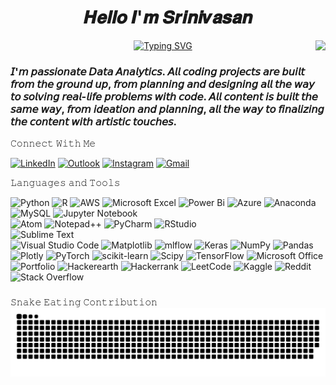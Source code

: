 <p align="center"><h1 align="center">𝑯𝒆𝒍𝒍𝒐 𝑰'𝒎 𝑺𝒓𝒊𝒏𝒊𝒗𝒂𝒔𝒂𝒏 </h1>                  
<img align="right" src="https://visitor-badge.laobi.icu/badge?page_id=SEENU778.SEENU778" />
</a></p>



<p align="center">
  <!-- Typing SVG by SEENU778- https://github.com/SEENU778/readme-typing-svg -->
<a href="https://github.com/SEENU778/readme-typing-svg">
<a href="https://git.io/typing-svg"><img src="https://readme-typing-svg.demolab.com?font=EXO+2&size=23&duration=4000&pause=1000&color=808080&center=true&vCenter=true&random=false&width=480&lines=Data+Analytics;PYTHON%2C+SQL%2C+PBI%2C+EXCEL%2C+ML;Read+Often" alt="Typing SVG" /></a></p><h3 align="left"> 
</a>
𝘐'𝘮 𝘱𝘢𝘴𝘴𝘪𝘰𝘯𝘢𝘵𝘦 𝘋𝘢𝘵𝘢 𝘈𝘯𝘢𝘭𝘺𝘵𝘪𝘤𝘴. 𝘈𝘭𝘭 𝘤𝘰𝘥𝘪𝘯𝘨 𝘱𝘳𝘰𝘫𝘦𝘤𝘵𝘴 𝘢𝘳𝘦 𝘣𝘶𝘪𝘭𝘵 𝘧𝘳𝘰𝘮 𝘵𝘩𝘦 𝘨𝘳𝘰𝘶𝘯𝘥 𝘶𝘱, 𝘧𝘳𝘰𝘮 𝘱𝘭𝘢𝘯𝘯𝘪𝘯𝘨 𝘢𝘯𝘥 𝘥𝘦𝘴𝘪𝘨𝘯𝘪𝘯𝘨 𝘢𝘭𝘭 𝘵𝘩𝘦 𝘸𝘢𝘺 𝘵𝘰 𝘴𝘰𝘭𝘷𝘪𝘯𝘨 𝘳𝘦𝘢𝘭-𝘭𝘪𝘧𝘦 𝘱𝘳𝘰𝘣𝘭𝘦𝘮𝘴 𝘸𝘪𝘵𝘩 𝘤𝘰𝘥𝘦. 𝘈𝘭𝘭 𝘤𝘰𝘯𝘵𝘦𝘯𝘵 𝘪𝘴 𝘣𝘶𝘪𝘭𝘵 𝘵𝘩𝘦 𝘴𝘢𝘮𝘦 𝘸𝘢𝘺, 𝘧𝘳𝘰𝘮 𝘪𝘥𝘦𝘢𝘵𝘪𝘰𝘯 𝘢𝘯𝘥 𝘱𝘭𝘢𝘯𝘯𝘪𝘯𝘨, 𝘢𝘭𝘭 𝘵𝘩𝘦 𝘸𝘢𝘺 𝘵𝘰 𝘧𝘪𝘯𝘢𝘭𝘪𝘻𝘪𝘯𝘨 𝘵𝘩𝘦 𝘤𝘰𝘯𝘵𝘦𝘯𝘵 𝘸𝘪𝘵𝘩 𝘢𝘳𝘵𝘪𝘴𝘵𝘪𝘤 𝘵𝘰𝘶𝘤𝘩𝘦𝘴. </h3>

𝙲𝚘𝚗𝚗𝚎𝚌𝚝 𝚆𝚒𝚝𝚑 𝙼𝚎

[![LinkedIn](https://img.shields.io/badge/LinkedIn-%230077B5.svg?logo=linkedin&logoColor=white)](https://linkedin.com/in/-srini-vasan-d)
[![Outlook](https://img.shields.io/badge/Microsoft_Outlook-0078D4??style=plastic&logo-appveyorstyle=for-the-badge&logo=microsoft-outlook&logoColor=white)](mailto:seenu1122@outlook.com)
[![Instagram](https://img.shields.io/badge/Instagram-%23E4405F.svg?logo=Instagram&logoColor=white)](https://instagram.com/srini_778) 
[![Gmail](https://img.shields.io/badge/Gmail-D14836??style=plastic&logo-appveyorstyle=for-the-badge&logo=gmail&logoColor=white)](mailto:seenu2222696@gmail.com)


𝙻𝚊𝚗𝚐𝚞𝚊𝚐𝚎𝚜 𝚊𝚗𝚍 𝚃𝚘𝚘𝚕𝚜

![Python](https://img.shields.io/badge/python-3670A0?style=for-the-badge&logo=python&logoColor=ffdd54) 
![R](https://img.shields.io/badge/r-%23276DC3.svg?style=for-the-badge&logo=r&logoColor=white) 
![AWS](https://img.shields.io/badge/AWS-%23FF9900.svg?style=for-the-badge&logo=amazon-aws&logoColor=white) 
![Microsoft Excel](https://img.shields.io/badge/Microsoft_Excel-217346?style=for-the-badge&logo=microsoft-excel&logoColor=white) 
![Power Bi](https://img.shields.io/badge/power_bi-F2C811?style=for-the-badge&logo=powerbi&logoColor=black) 
![Azure](https://img.shields.io/badge/azure-%230072C6.svg?style=for-the-badge&logo=microsoftazure&logoColor=white) 
![Anaconda](https://img.shields.io/badge/Anaconda-%2344A833.svg?style=for-the-badge&logo=anaconda&logoColor=white) 
![MySQL](https://img.shields.io/badge/mysql-%2300000f.svg?style=for-the-badge&logo=mysql&logoColor=white) 
![Jupyter Notebook](https://img.shields.io/badge/jupyter-%23FA0F00.svg?style=for-the-badge&logo=jupyter&logoColor=white)	
![Atom](https://img.shields.io/badge/Atom-%2366595C.svg?style=for-the-badge&logo=atom&logoColor=white) 
![Notepad++](https://img.shields.io/badge/Notepad++-90E59A.svg?style=for-the-badge&logo=notepad%2b%2b&logoColor=black) 
![PyCharm](https://img.shields.io/badge/pycharm-143?style=for-the-badge&logo=pycharm&logoColor=black&color=black&labelColor=green) 
![RStudio](https://img.shields.io/badge/RStudio-4285F4?style=for-the-badge&logo=rstudio&logoColor=white)	
![Sublime Text](https://img.shields.io/badge/sublime_text-%23575757.svg?style=for-the-badge&logo=sublime-text&logoColor=important)	
![Visual Studio Code](https://img.shields.io/badge/Visual%20Studio%20Code-0078d7.svg?style=for-the-badge&logo=visual-studio-code&logoColor=white) 
![Matplotlib](https://img.shields.io/badge/Matplotlib-%23ffffff.svg?style=for-the-badge&logo=Matplotlib&logoColor=black) 
![mlflow](https://img.shields.io/badge/mlflow-%23d9ead3.svg?style=for-the-badge&logo=numpy&logoColor=blue) 
![Keras](https://img.shields.io/badge/Keras-%23D00000.svg?style=for-the-badge&logo=Keras&logoColor=white) 
![NumPy](https://img.shields.io/badge/numpy-%23013243.svg?style=for-the-badge&logo=numpy&logoColor=white) 
![Pandas](https://img.shields.io/badge/pandas-%23150458.svg?style=for-the-badge&logo=pandas&logoColor=white) 
![Plotly](https://img.shields.io/badge/Plotly-%233F4F75.svg?style=for-the-badge&logo=plotly&logoColor=white) 
![PyTorch](https://img.shields.io/badge/PyTorch-%23EE4C2C.svg?style=for-the-badge&logo=PyTorch&logoColor=white) 
![scikit-learn](https://img.shields.io/badge/scikit--learn-%23F7931E.svg?style=for-the-badge&logo=scikit-learn&logoColor=white) 
![Scipy](https://img.shields.io/badge/SciPy-%230C55A5.svg?style=for-the-badge&logo=scipy&logoColor=%white) 
![TensorFlow](https://img.shields.io/badge/TensorFlow-%23FF6F00.svg?style=for-the-badge&logo=TensorFlow&logoColor=white) 
![Microsoft Office](https://img.shields.io/badge/Microsoft_Office-D83B01?style=for-the-badge&logo=microsoft-office&logoColor=white) 
![Portfolio](https://img.shields.io/badge/Portfolio-%23000000.svg?style=for-the-badge&logo=firefox&logoColor=#FF7139)
![Hackerearth](https://img.shields.io/badge/HackerEarth-%232C3454.svg?&style=for-the-badge&logo=HackerEarth&logoColor=Blue) 
![Hackerrank](https://img.shields.io/badge/-Hackerrank-2EC866?style=for-the-badge&logo=HackerRank&logoColor=white) 
![LeetCode](https://img.shields.io/badge/LeetCode-000000?style=for-the-badge&logo=LeetCode&logoColor=#d16c06) 
![Kaggle](https://img.shields.io/badge/Kaggle-035a7d?style=for-the-badge&logo=kaggle&logoColor=white) 
![Reddit](https://img.shields.io/badge/Reddit-%23FF4500.svg?style=for-the-badge&logo=Reddit&logoColor=white) 
![Stack Overflow](https://img.shields.io/badge/-Stackoverflow-FE7A16?style=for-the-badge&logo=stack-overflow&logoColor=white)

### 

𝚂𝚗𝚊𝚔𝚎 𝙴𝚊𝚝𝚒𝚗𝚐 𝙲𝚘𝚗𝚝𝚛𝚒𝚋𝚞𝚝𝚒𝚘𝚗
<br clear="both">
<img src="https://raw.githubusercontent.com/SEENU778/SEENU778/output/snake.svg" alt="Snake animation" />

###

